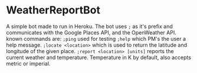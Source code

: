 # WeatherReportBot
A simple bot made to run in Heroku.
The bot uses `;` as it's prefix and communicates with the Google Places API, and the OpenWeather API.
known commands are:
`;ping` used for testing
`;help` which PM's the user a help message.
`;locate <location>` which is used to return the latitude and longitude of the given place.
`;report <location> [units]` reports the current weather and temperature. Temperature in K by default, also accepts metric or imperial.
